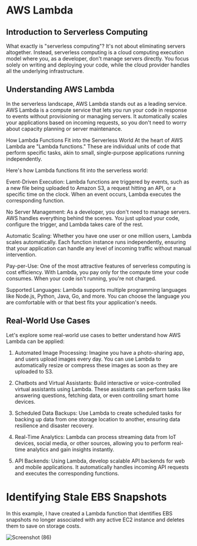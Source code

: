 # AWS Lambda

## Introduction to Serverless Computing

What exactly is "serverless computing"? It's not about eliminating servers altogether. Instead, serverless computing is a cloud computing execution model where you, as a developer, don't manage servers directly. You focus solely on writing and deploying your code, while the cloud provider handles all the underlying infrastructure.

## Understanding AWS Lambda
In the serverless landscape, AWS Lambda stands out as a leading service. AWS Lambda is a compute service that lets you run your code in response to events without provisioning or managing servers. It automatically scales your applications based on incoming requests, so you don't need to worry about capacity planning or server maintenance.

How Lambda Functions Fit into the Serverless World
At the heart of AWS Lambda are "Lambda functions." These are individual units of code that perform specific tasks, akin to small, single-purpose applications running independently.

Here's how Lambda functions fit into the serverless world:

Event-Driven Execution: Lambda functions are triggered by events, such as a new file being uploaded to Amazon S3, a request hitting an API, or a specific time on the clock. When an event occurs, Lambda executes the corresponding function.

No Server Management: As a developer, you don't need to manage servers. AWS handles everything behind the scenes. You just upload your code, configure the trigger, and Lambda takes care of the rest.

Automatic Scaling: Whether you have one user or one million users, Lambda scales automatically. Each function instance runs independently, ensuring that your application can handle any level of incoming traffic without manual intervention.

Pay-per-Use: One of the most attractive features of serverless computing is cost efficiency. With Lambda, you pay only for the compute time your code consumes. When your code isn't running, you're not charged.

Supported Languages: Lambda supports multiple programming languages like Node.js, Python, Java, Go, and more. You can choose the language you are comfortable with or that best fits your application's needs.

## Real-World Use Cases
Let's explore some real-world use cases to better understand how AWS Lambda can be applied:

1. Automated Image Processing: Imagine you have a photo-sharing app, and users upload images every day. You can use Lambda to automatically resize or compress these images as soon as they are uploaded to S3.

2. Chatbots and Virtual Assistants: Build interactive or voice-controlled virtual assistants using Lambda. These assistants can perform tasks like answering questions, fetching data, or even controlling smart home devices.

3. Scheduled Data Backups: Use Lambda to create scheduled tasks for backing up data from one storage location to another, ensuring data resilience and disaster recovery.

4. Real-Time Analytics: Lambda can process streaming data from IoT devices, social media, or other sources, allowing you to perform real-time analytics and gain insights instantly.

5. API Backends: Using Lambda, develop scalable API backends for web and mobile applications. It automatically handles incoming API requests and executes the corresponding functions.

# Identifying Stale EBS Snapshots
In this example, I have created a Lambda function that identifies EBS snapshots no longer associated with any active EC2 instance and deletes them to save on storage costs.



![Screenshot (86)](https://github.com/jitendra-40078/Lambda_function/assets/77274375/30530111-a3de-4460-9f45-ee4b5fac8368)



